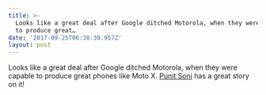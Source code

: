 ```yaml
---
title: >-
  Looks like a great deal after Google ditched Motorola, when they were capable
  to produce great…
date: '2017-09-25T06:38:30.957Z'
layout: post
---
```

Looks like a great deal after Google ditched Motorola, when they were capable to produce great phones like Moto X. [Punit Soni](https://medium.com/u/39537911c83e) has a great story on it!
